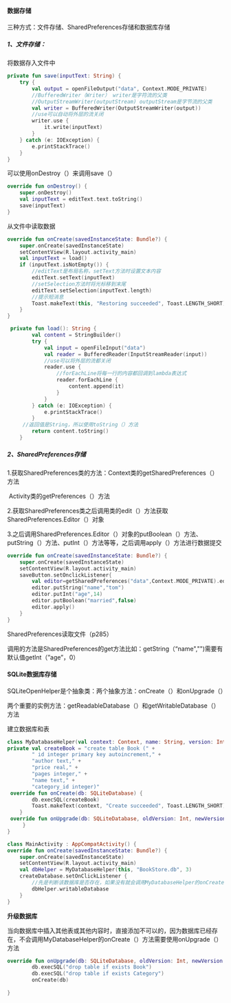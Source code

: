 #### 数据存储

三种方式：文件存储、SharedPreferences存储和数据库存储

##### **1、文件存储：**

将数据存入文件中

```kotlin
private fun save(inputText: String) {
    try {
        val output = openFileOutput("data", Context.MODE_PRIVATE)
        //BufferedWriter（Writer） writer是字符流的父类
        //OutputStreamWriter(outputStream) outputStream是字节流的父类
        val writer = BufferedWriter(OutputStreamWriter(output))
        //use可以自动将外层的流关闭
        writer.use {
            it.write(inputText)
        }
    } catch (e: IOException) {
        e.printStackTrace()
    }
}
```

可以使用onDestroy（）来调用save（）

```kotlin
override fun onDestroy() {
    super.onDestroy()
    val inputText = editText.text.toString()
    save(inputText)
}
```

从文件中读取数据

```kotlin
override fun onCreate(savedInstanceState: Bundle?) {
    super.onCreate(savedInstanceState)
    setContentView(R.layout.activity_main)
    val inputText = load()
    if (inputText.isNotEmpty()) {
        //editText是布局名称，setText方法时设置文本内容
        editText.setText(inputText)
        //setSelection方法时将光标移到末尾
        editText.setSelection(inputText.length)
        //提示短消息
        Toast.makeText(this, "Restoring succeeded", Toast.LENGTH_SHORT).show()
    }
}

 private fun load(): String {
        val content = StringBuilder()
        try {
            val input = openFileInput("data")
            val reader = BufferedReader(InputStreamReader(input))
            //use可以将外层的流都关闭
            reader.use {
                //forEachLine将每一行的内容都回调到lambda表达式
                reader.forEachLine {
                    content.append(it)
                }
            }
        } catch (e: IOException) {
            e.printStackTrace()
        }
     //返回值是String，所以使用toString（）方法
        return content.toString()
    }

```

##### **2、SharedPreferences存储**

1.获取SharedPreferences类的方法：Context类的getSharedPreferences（）方法

​                                                           Activity类的getPreferences（）方法

2.获取SharedPreferences类之后调用类的edit（）方法获取SharedPreferences.Editor（）对象

3.之后调用SharedPreferences.Editor（）对象的putBoolean（）方法、putString（）方法、putInt（）方法等等，之后调用apply（）方法进行数据提交

```kotlin
override fun onCreate(savedInstanceState: Bundle?) {
    super.onCreate(savedInstanceState)
    setContentView(R.layout.activity_main)
    saveButton.setOnclickListener{
        val editor=getSharedPreferences("data",Context.MODE_PRIVATE).edit()
        editor.putString("name","tom")
        editor.putInt("age",14)
        editor.putBoolean("married",false)
        editor.apply()
    }
}
```

SharedPreferences读取文件（p285）

调用的方法是SharedPreferences的get方法比如：getString（“name","")需要有默认值getInt（”age”，0）

#### SQLite数据库存储

SQLiteOpenHelper是个抽象类：两个抽象方法：onCreate（）和onUpgrade（）

​                                                        两个重要的实例方法：getReadableDatabase（）和getWritableDatabase（）方法

建立数据库和表 

```kotlin
class MyDatabaseHelper(val context: Context, name: String, version: Int) : SQLiteOpenHelper(context, name, null, version) {
private val createBook = "create table Book (" +
        " id integer primary key autoincrement," +
        "author text," +
        "price real," +
        "pages integer," +
        "name text," +
        "category_id integer)"
 override fun onCreate(db: SQLiteDatabase) {
        db.execSQL(createBook)
        Toast.makeText(context, "Create succeeded", Toast.LENGTH_SHORT).show()
    }
 override fun onUpgrade(db: SQLiteDatabase, oldVersion: Int, newVersion: Int) {
     }
}

```

```kotlin
class MainActivity : AppCompatActivity() {
override fun onCreate(savedInstanceState: Bundle?) {
    super.onCreate(savedInstanceState)
    setContentView(R.layout.activity_main)
    val dbHelper = MyDatabaseHelper(this, "BookStore.db", 3)
    createDatabase.setOnClickListener {
        //先是判断该数据库是否存在，如果没有就会调用MyDatabaseHelper的onCreate（）方法
        dbHelper.writableDatabase
    }
}
```
**升级数据库**

当向数据库中插入其他表或其他内容时，直接添加不可以的，因为数据库已经存在，不会调用MyDatabaseHelper的onCreate（）方法需要使用onUpgrade（）方法

```kotlin
override fun onUpgrade(db: SQLiteDatabase, oldVersion: Int, newVersion: Int) {
        db.execSQL("drop table if exists Book")
        db.execSQL("drop table if exists Category")
        onCreate(db)
    
}
```